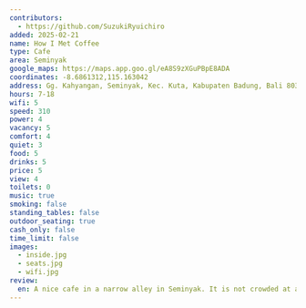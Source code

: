 ```yaml
---
contributors:
  - https://github.com/SuzukiRyuichiro
added: 2025-02-21
name: How I Met Coffee
type: Cafe
area: Seminyak
google_maps: https://maps.app.goo.gl/eA8S9zXGuPBpE8ADA
coordinates: -8.6861312,115.163042
address: Gg. Kahyangan, Seminyak, Kec. Kuta, Kabupaten Badung, Bali 80361
hours: 7-18
wifi: 5
speed: 310
power: 4
vacancy: 5
comfort: 4
quiet: 3
food: 5
drinks: 5
price: 5
view: 4
toilets: 0
music: true
smoking: false
standing_tables: false
outdoor_seating: true
cash_only: false
time_limit: false
images:
  - inside.jpg
  - seats.jpg
  - wifi.jpg
review:
  en: A nice cafe in a narrow alley in Seminyak. It is not crowded at all since it's a bit hidden from the main street. Only down side is that there is no toilets inside the establishments, but there are hostels and such nearby which will lend you a bathroom. Very fast and reliable WiFi.
---
```

